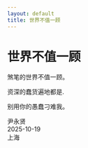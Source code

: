```yaml
---
layout: default
title: 世界不值一顾
---
```


# 世界不值一顾

煞笔的世界不值一顾。
 
资深的蠢货遍地都是. 

别用你的愚蠢刁难我。

<div class="datenote">
    <span>尹永贤</span><br>
    <span>2025-10-19</span><br>
    <span>上海</span>
</div>
